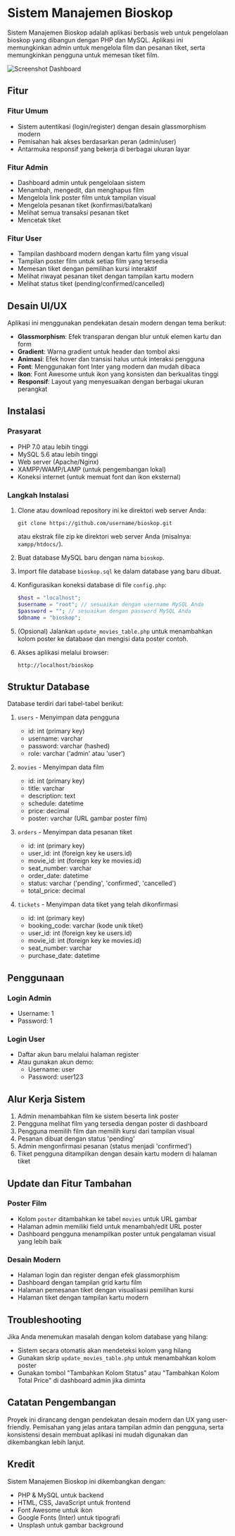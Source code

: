 # Sistem Manajemen Bioskop

Sistem Manajemen Bioskop adalah aplikasi berbasis web untuk pengelolaan bioskop yang dibangun dengan PHP dan MySQL. Aplikasi ini memungkinkan admin untuk mengelola film dan pesanan tiket, serta memungkinkan pengguna untuk memesan tiket film.

![Screenshot Dashboard](SS%20Hasil/dashboard.png)

## Fitur

### Fitur Umum
- Sistem autentikasi (login/register) dengan desain glassmorphism modern
- Pemisahan hak akses berdasarkan peran (admin/user)
- Antarmuka responsif yang bekerja di berbagai ukuran layar

### Fitur Admin
- Dashboard admin untuk pengelolaan sistem
- Menambah, mengedit, dan menghapus film
- Mengelola link poster film untuk tampilan visual
- Mengelola pesanan tiket (konfirmasi/batalkan)
- Melihat semua transaksi pesanan tiket
- Mencetak tiket

### Fitur User
- Tampilan dashboard modern dengan kartu film yang visual
- Tampilan poster film untuk setiap film yang tersedia
- Memesan tiket dengan pemilihan kursi interaktif
- Melihat riwayat pesanan tiket dengan tampilan kartu modern
- Melihat status tiket (pending/confirmed/cancelled)

## Desain UI/UX

Aplikasi ini menggunakan pendekatan desain modern dengan tema berikut:
- **Glassmorphism**: Efek transparan dengan blur untuk elemen kartu dan form
- **Gradient**: Warna gradient untuk header dan tombol aksi
- **Animasi**: Efek hover dan transisi halus untuk interaksi pengguna
- **Font**: Menggunakan font Inter yang modern dan mudah dibaca
- **Ikon**: Font Awesome untuk ikon yang konsisten dan berkualitas tinggi
- **Responsif**: Layout yang menyesuaikan dengan berbagai ukuran perangkat

## Instalasi

### Prasyarat
- PHP 7.0 atau lebih tinggi
- MySQL 5.6 atau lebih tinggi
- Web server (Apache/Nginx)
- XAMPP/WAMP/LAMP (untuk pengembangan lokal)
- Koneksi internet (untuk memuat font dan ikon eksternal)

### Langkah Instalasi
1. Clone atau download repository ini ke direktori web server Anda:
   ```
   git clone https://github.com/username/bioskop.git
   ```
   atau ekstrak file zip ke direktori web server Anda (misalnya: `xampp/htdocs/`).

2. Buat database MySQL baru dengan nama `bioskop`.

3. Import file database `bioskop.sql` ke dalam database yang baru dibuat.

4. Konfigurasikan koneksi database di file `config.php`:
   ```php
   $host = "localhost";
   $username = "root"; // sesuaikan dengan username MySQL Anda
   $password = ""; // sesuaikan dengan password MySQL Anda
   $dbname = "bioskop";
   ```

5. (Opsional) Jalankan `update_movies_table.php` untuk menambahkan kolom poster ke database dan mengisi data poster contoh.

6. Akses aplikasi melalui browser:
   ```
   http://localhost/bioskop
   ```

## Struktur Database

Database terdiri dari tabel-tabel berikut:

1. `users` - Menyimpan data pengguna
   - id: int (primary key)
   - username: varchar
   - password: varchar (hashed)
   - role: varchar ('admin' atau 'user')

2. `movies` - Menyimpan data film
   - id: int (primary key)
   - title: varchar
   - description: text
   - schedule: datetime
   - price: decimal
   - poster: varchar (URL gambar poster film)

3. `orders` - Menyimpan data pesanan tiket
   - id: int (primary key)
   - user_id: int (foreign key ke users.id)
   - movie_id: int (foreign key ke movies.id)
   - seat_number: varchar
   - order_date: datetime
   - status: varchar ('pending', 'confirmed', 'cancelled')
   - total_price: decimal

4. `tickets` - Menyimpan data tiket yang telah dikonfirmasi
   - id: int (primary key)
   - booking_code: varchar (kode unik tiket)
   - user_id: int (foreign key ke users.id)
   - movie_id: int (foreign key ke movies.id)
   - seat_number: varchar
   - purchase_date: datetime

## Penggunaan

### Login Admin
- Username: 1
- Password: 1

### Login User
- Daftar akun baru melalui halaman register
- Atau gunakan akun demo:
  - Username: user
  - Password: user123

## Alur Kerja Sistem

1. Admin menambahkan film ke sistem beserta link poster
2. Pengguna melihat film yang tersedia dengan poster di dashboard
3. Pengguna memilih film dan memilih kursi dari tampilan visual
4. Pesanan dibuat dengan status 'pending'
5. Admin mengonfirmasi pesanan (status menjadi 'confirmed')
6. Tiket pengguna ditampilkan dengan desain kartu modern di halaman tiket

## Update dan Fitur Tambahan

### Poster Film
- Kolom `poster` ditambahkan ke tabel `movies` untuk URL gambar
- Halaman admin memiliki field untuk menambah/edit URL poster
- Dashboard pengguna menampilkan poster untuk pengalaman visual yang lebih baik

### Desain Modern
- Halaman login dan register dengan efek glassmorphism
- Dashboard dengan tampilan grid kartu film
- Halaman pemesanan tiket dengan visualisasi pemilihan kursi
- Halaman tiket dengan tampilan kartu modern

## Troubleshooting

Jika Anda menemukan masalah dengan kolom database yang hilang:
- Sistem secara otomatis akan mendeteksi kolom yang hilang
- Gunakan skrip `update_movies_table.php` untuk menambahkan kolom poster
- Gunakan tombol "Tambahkan Kolom Status" atau "Tambahkan Kolom Total Price" di dashboard admin jika diminta

## Catatan Pengembangan

Proyek ini dirancang dengan pendekatan desain modern dan UX yang user-friendly. Pemisahan yang jelas antara tampilan admin dan pengguna, serta konsistensi desain membuat aplikasi ini mudah digunakan dan dikembangkan lebih lanjut.

## Kredit

Sistem Manajemen Bioskop ini dikembangkan dengan:
- PHP & MySQL untuk backend
- HTML, CSS, JavaScript untuk frontend
- Font Awesome untuk ikon
- Google Fonts (Inter) untuk tipografi
- Unsplash untuk gambar background 
